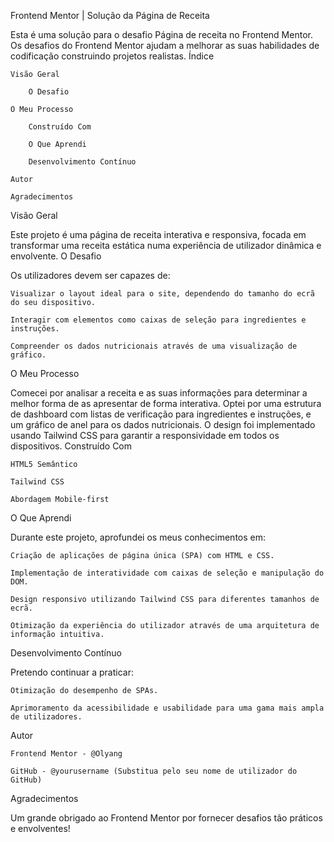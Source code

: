 Frontend Mentor | Solução da Página de Receita

Esta é uma solução para o desafio Página de receita no Frontend Mentor. Os desafios do Frontend Mentor ajudam a melhorar as suas habilidades de codificação construindo projetos realistas.
Índice

    Visão Geral

        O Desafio

    O Meu Processo

        Construído Com 

        O Que Aprendi

        Desenvolvimento Contínuo

    Autor

    Agradecimentos

Visão Geral

Este projeto é uma página de receita interativa e responsiva, focada em transformar uma receita estática numa experiência de utilizador dinâmica e envolvente.
O Desafio

Os utilizadores devem ser capazes de:

    Visualizar o layout ideal para o site, dependendo do tamanho do ecrã do seu dispositivo.

    Interagir com elementos como caixas de seleção para ingredientes e instruções.

    Compreender os dados nutricionais através de uma visualização de gráfico.

O Meu Processo

Comecei por analisar a receita e as suas informações para determinar a melhor forma de as apresentar de forma interativa. Optei por uma estrutura de dashboard com listas de verificação para ingredientes e instruções, e um gráfico de anel para os dados nutricionais. O design foi implementado usando Tailwind CSS para garantir a responsividade em todos os dispositivos.
Construído Com

    HTML5 Semântico

    Tailwind CSS

    Abordagem Mobile-first

O Que Aprendi

Durante este projeto, aprofundei os meus conhecimentos em:

    Criação de aplicações de página única (SPA) com HTML e CSS.

    Implementação de interatividade com caixas de seleção e manipulação do DOM.

    Design responsivo utilizando Tailwind CSS para diferentes tamanhos de ecrã.

    Otimização da experiência do utilizador através de uma arquitetura de informação intuitiva.

Desenvolvimento Contínuo

Pretendo continuar a praticar:

    Otimização do desempenho de SPAs.

    Aprimoramento da acessibilidade e usabilidade para uma gama mais ampla de utilizadores.

Autor

    Frontend Mentor - @Olyang

    GitHub - @yourusername (Substitua pelo seu nome de utilizador do GitHub)

Agradecimentos

Um grande obrigado ao Frontend Mentor por fornecer desafios tão práticos e envolventes!
